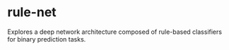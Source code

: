# rule-net
Explores a deep network architecture composed of rule-based classifiers for binary prediction tasks.
